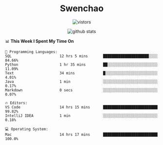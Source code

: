 <h1 align="center">Swenchao</h3>

<p align="center">
  <img src="https://visitor-badge.glitch.me/badge?page_id=Swenchao" alt="vistors" />
</p>

<p align="center">
  <img src="https://github-readme-stats.vercel.app/api?username=Swenchao&count_private=true&show_icons=true&theme=vue-dark&hide_title=true" alt="github stats" />
</p>

<!--START_SECTION:waka-->
📊 **This Week I Spent My Time On** 

```text
💬 Programming Languages: 
SQL                      12 hrs 5 mins       █████████████████████░░░░   84.66% 
Python                   1 hr 35 mins        ██░░░░░░░░░░░░░░░░░░░░░░░   11.09% 
Text                     34 mins             █░░░░░░░░░░░░░░░░░░░░░░░░   4.01% 
Java                     1 min               ░░░░░░░░░░░░░░░░░░░░░░░░░   0.17% 
Markdown                 0 secs              ░░░░░░░░░░░░░░░░░░░░░░░░░   0.07%

🔥 Editors: 
VS Code                  14 hrs 15 mins      █████████████████████████   99.82% 
IntelliJ IDEA            1 min               ░░░░░░░░░░░░░░░░░░░░░░░░░   0.18%

💻 Operating System: 
Mac                      14 hrs 17 mins      █████████████████████████   100.0%

```


<!--END_SECTION:waka-->
